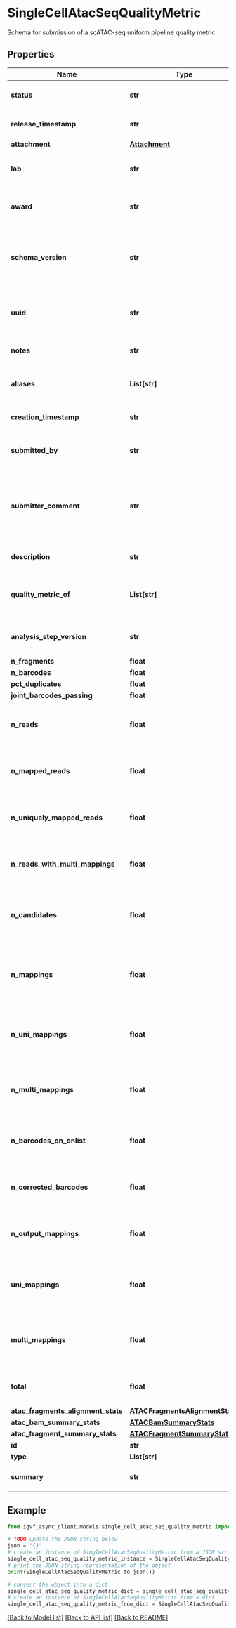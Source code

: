 # SingleCellAtacSeqQualityMetric

Schema for submission of a scATAC-seq uniform pipeline quality metric.

## Properties

Name | Type | Description | Notes
------------ | ------------- | ------------- | -------------
**status** | **str** | The status of the metadata object. | [optional] 
**release_timestamp** | **str** | The date the object was released. | [optional] 
**attachment** | [**Attachment**](Attachment.md) |  | [optional] 
**lab** | **str** | Lab associated with the submission. | [optional] 
**award** | **str** | Grant associated with the submission. | [optional] 
**schema_version** | **str** | The version of the JSON schema that the server uses to validate the object. | [optional] 
**uuid** | **str** | The unique identifier associated with every object. | [optional] 
**notes** | **str** | DACC internal notes. | [optional] 
**aliases** | **List[str]** | Lab specific identifiers to reference an object. | [optional] 
**creation_timestamp** | **str** | The date the object was created. | [optional] 
**submitted_by** | **str** | The user who submitted the object. | [optional] 
**submitter_comment** | **str** | Additional information specified by the submitter to be displayed as a comment on the portal. | [optional] 
**description** | **str** | A plain text description of the object. | [optional] 
**quality_metric_of** | **List[str]** | The file(s) to which this quality metric applies. | [optional] 
**analysis_step_version** | **str** | The analysis step version of the quality metric. | [optional] 
**n_fragments** | **float** |  | [optional] 
**n_barcodes** | **float** |  | [optional] 
**pct_duplicates** | **float** |  | [optional] 
**joint_barcodes_passing** | **float** |  | [optional] 
**n_reads** | **float** | Total count of sequencing reads processed. | [optional] 
**n_mapped_reads** | **float** | Reads successfully aligned to the reference genome. | [optional] 
**n_uniquely_mapped_reads** | **float** | Reads aligned to a single location in the genome. | [optional] 
**n_reads_with_multi_mappings** | **float** | Reads aligned to multiple locations in the genome. | [optional] 
**n_candidates** | **float** | Potential mapping locations considered during alignment. | [optional] 
**n_mappings** | **float** | Total successful alignments, including multiple mappings per read. | [optional] 
**n_uni_mappings** | **float** | Total alignments where reads map to a single location. | [optional] 
**n_multi_mappings** | **float** | Total alignments where reads map to multiple locations. | [optional] 
**n_barcodes_on_onlist** | **float** | Barcodes matching the expected list of valid barcodes. | [optional] 
**n_corrected_barcodes** | **float** | Barcodes adjusted to match valid entries in the onlist. | [optional] 
**n_output_mappings** | **float** | Final count of fragments after deduplication and filtering. | [optional] 
**uni_mappings** | **float** | Number of fragments mapping to single location in the genome. | [optional] 
**multi_mappings** | **float** | Number of fragments mappig in multiple locations in the genome. | [optional] 
**total** | **float** | Sum of uni-mappings and multi-mappings. | [optional] 
**atac_fragments_alignment_stats** | [**ATACFragmentsAlignmentStats**](ATACFragmentsAlignmentStats.md) |  | [optional] 
**atac_bam_summary_stats** | [**ATACBamSummaryStats**](ATACBamSummaryStats.md) |  | [optional] 
**atac_fragment_summary_stats** | [**ATACFragmentSummaryStats**](ATACFragmentSummaryStats.md) |  | [optional] 
**id** | **str** |  | [optional] 
**type** | **List[str]** |  | [optional] 
**summary** | **str** | A summary of the quality metric. | [optional] 

## Example

```python
from igvf_async_client.models.single_cell_atac_seq_quality_metric import SingleCellAtacSeqQualityMetric

# TODO update the JSON string below
json = "{}"
# create an instance of SingleCellAtacSeqQualityMetric from a JSON string
single_cell_atac_seq_quality_metric_instance = SingleCellAtacSeqQualityMetric.from_json(json)
# print the JSON string representation of the object
print(SingleCellAtacSeqQualityMetric.to_json())

# convert the object into a dict
single_cell_atac_seq_quality_metric_dict = single_cell_atac_seq_quality_metric_instance.to_dict()
# create an instance of SingleCellAtacSeqQualityMetric from a dict
single_cell_atac_seq_quality_metric_from_dict = SingleCellAtacSeqQualityMetric.from_dict(single_cell_atac_seq_quality_metric_dict)
```
[[Back to Model list]](../README.md#documentation-for-models) [[Back to API list]](../README.md#documentation-for-api-endpoints) [[Back to README]](../README.md)


